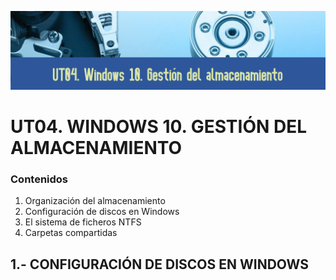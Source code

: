 ![Carátula UT04](imgs/caratula_ut04.png)

# UT04. WINDOWS 10. GESTIÓN DEL ALMACENAMIENTO

### Contenidos

1. Organización del almacenamiento
2. Configuración de discos en Windows
3. El sistema de ficheros NTFS
4. Carpetas compartidas


## 1.- CONFIGURACIÓN DE DISCOS EN WINDOWS